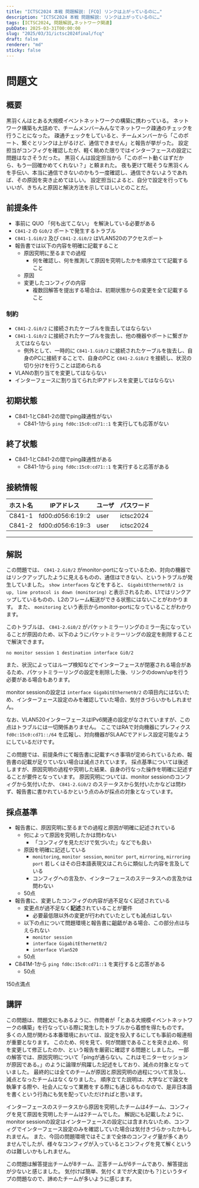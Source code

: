 ```yaml
---
title: "ICTSC2024 本戦 問題解説: [FCQ] リンクは上がっているのに…"
description: "ICTSC2024 本戦 問題解説: リンクは上がっているのに…"
tags: [ICTSC2024, 問題解説,ネットワーク関連]
pubDate: 2025-03-31T00:00:00
slug: "2025/03/31/ictsc2024final/fcq"
draft: false
renderer: "md"
sticky: false
---
```


# 問題文

## 概要

黒羽くんはとある大規模イベントネットワークの構築に携わっている。
ネットワーク構築も大詰めで、チームメンバーみんなでネットワーク疎通のチェックを行うことになった。
疎通チェックをしていると、チームメンバーから「このポート、繋ぐとリンクは上がるけど、通信できません」と報告が挙がった。
設定担当がコンフィグを確認したが、軽く眺めた限りではインターフェースの設定に問題はなさそうだった。
黒羽くんは設定担当から「このポート動くはずだから、もう一回確かめてくれない？」と頼まれた。
夜も更けて眠そうな黒羽くんを手伝い、本当に通信できないのかもう一度確認し、通信できないようであれば、その原因を突き止めてほしい。
設定担当によると、自分で設定を行ってもいいが、きちんと原因と解決方法を示してほしいとのことだ。

## 前提条件

- 事前に QUO 「何も出てこない」 を解決している必要がある
- `C841-2` の `Gi0/2` ポートで発生するトラブル
- `C841-1.Gi0/2` 及び `C841-2.Gi0/2` はVLAN520のアクセスポート
- 報告書では以下の内容を明確に記載すること
    - 原因究明に至るまでの過程
        - 何を確認し、何を推測して原因を究明したかを順序立てて記載すること
    - 原因
    - 変更したコンフィグの内容
        - 複数回解答を提出する場合は、初期状態からの変更を全て記載すること

### 制約

- `C841-2.Gi0/2` に接続されたケーブルを抜去してはならない
- `C841-1.Gi0/2` に接続されたケーブルを抜去し、他の機器やポートに繋ぎかえてはならない
    - 例外として、一時的に `C841-1.Gi0/2` に接続されたケーブルを抜去し、自身のPCに接続することで、自身のPCと `C841-2.Gi0/2` を接続し、状況の切り分けを行うことは認められる
- VLANの割り当てを変更してはならない
- インターフェースに割り当てられたIPアドレスを変更してはならない

## 初期状態

- C841-1とC841-2の間でping疎通性がない
    - C841-1から `ping fd0c:15c0:cd71::1` を実行しても応答がない

## 終了状態

- C841-1とC841-2の間でping疎通性がある
    - C841-1から `ping fd0c:15c0:cd71::1` を実行すると応答がある

## 接続情報

| ホスト名 | IPアドレス | ユーザ | パスワード|
| --------- | ----------- | ------ | ------------------ |
| C841-1 | fd00:d056:6:19::2 | user | ictsc2024 |
| C841-2 | fd00:d056:6:19::3 | user | ictsc2024 |

---

## 解説

この問題では、 `C841-2.Gi0/2` がmonitor-portになっているため、対向の機器ではリンクアップしたように見えるものの、通信はできない、というトラブルが発生していました。
`show interfaces` などをすると、 `GigabitEthernet0/2 is up, line protocol is down (monitoring)` と表示されるため、L1ではリンクアップしているものの、L2のフレーム転送ができる状態にはないことがわかります。
また、 `monitoring` という表示からmonitor-portになっていることがわかります。

このトラブルは、 `C841-2.Gi0/2` がパケットミラーリングのミラー先になっていることが原因のため、以下のようにパケットミラーリングの設定を削除することで解決できます。

```
no monitor session 1 destination interface Gi0/2
```

また、状況によってはループ検知などでインターフェースが閉塞される場合があるため、パケットミラーリングの設定を削除した後、リンクのdown/upを行う必要がある場合もあります。

monitor sessionの設定は `interface GigabitEthernet0/2` の項目内にはないため、インターフェース設定のみを確認していた場合、気付きづらいかもしれません。

なお、VLAN520インターフェースはIPv6関連の設定がなされていますが、この点はトラブルには一切関係ありません。
ここではRAで対向機器にプレフィクス `fd0c:15c0:cd71::/64` を広報し、対向機器がSLAACでアドレス設定可能なようにしているだけです。

この問題では、前提条件にて報告書に記載すべき事項が定められているため、報告書の記載が足りていない場合は減点されています。
採点基準については後述しますが、原因究明の過程や究明した結果、自身の行なった操作を明確に記述することが要件となっています。
原因究明については、monitor sessionのコンフィグから気付いたか、 `C841-2.Gi0/2` のステータスから気付いたかなどは問わず、報告書に書かれているかという点のみが採点の対象となっています。

## 採点基準

- 報告書に、原因究明に至るまでの過程と原因が明確に記述されている
    - 何によって原因を究明したかは問わない
        - 「コンフィグを見ただけで気づいた」などでも良い
    - 原因を明確に記述している
        - `monitoring`, `monitor session`, `monitor port`, `mirroring`, `mirroring port` 若しくはその日本語表現又はこれらに類似した内容を言及している
        - コンフィグへの言及か、インターフェースのステータスへの言及かは問わない
    - 50点
- 報告書に、変更したコンフィグの内容が過不足なく記述されている
    - 変更点が過不足なく**記述**されていることが要件
        - 必要最低限以外の変更が行われていたとしても減点はしない
    - 以下の点について問題環境と報告書に齟齬がある場合、この部分点は与えられない
        - `monitor session`
        - `interface GigabitEthernet0/2`
        - `interface Vlan520`
    - 50点
- C841M-1から `ping fd0c:15c0:cd71::1` を実行すると応答がある
    - 50点

150点満点

## 講評

この問題は、問題文にもあるように、作問者が「とある大規模イベントネットワークの構築」を行なっている際に発生したトラブルから着想を得たものです。
多くの人間が関わる本番環境においては、設定を投入するにしても事前の報連相が重要となります。
このため、何を見て、何が問題であることを突き止め、何を変更して修正したのか、という報告を厳密に確認する問題としました。
一部の解答では、原因究明について「pingが通らない。これはモニターセッションが原因である。」のように論理が飛躍した記述をしており、減点の対象となっていました。
最終的には全てのチームが原因と原因究明の過程について言及し、減点となったチームはなくなりました。
順序立てた説明は、大学などで論文を執筆する際や、社会人になって業務をする際にも通じるものなので、是非日本語を書くという行為にも気を配っていただければと思います。

インターフェースのステータスから原因を究明したチームは4チーム、コンフィグを見て原因を究明したチームは2チームでした。
解説にも記載したように、monitor sessionの設定はインターフェースの設定には含まれないため、コンフィグでインターフェース設定のみを確認していた場合は気付きづらかったかもしれません。
また、今回の問題環境ではそこまで全体のコンフィグ量が多くありませんでしたが、様々なコンフィグが入っているとコンフィグを見て解くというのは難しいかもしれません。

この問題は解答提出チームが8チーム、正答チームが6チームであり、解答提出が少ないと感じました。
気付けば簡単、気付くまでが大変(かも？)というタイプの問題なので、諦めたチームが多いように感じます。
